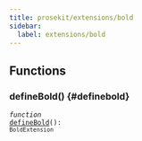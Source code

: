 ```yaml
---
title: prosekit/extensions/bold
sidebar:
  label: extensions/bold
---
```


## Functions

### defineBold() {#definebold}

<dl>

<dt>

<code data-typedoc-code><i>function</i> <a id="definebold" href="#definebold">defineBold</a>(): `BoldExtension`</code>

</dt>

<dd>

</dd>

</dl>
